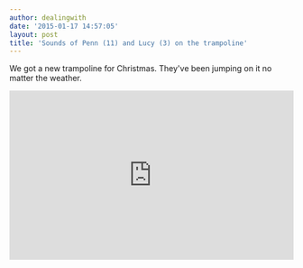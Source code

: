 ```yaml
---
author: dealingwith
date: '2015-01-17 14:57:05'
layout: post
title: 'Sounds of Penn (11) and Lucy (3) on the trampoline'
---
```


We got a new trampoline for Christmas. They've been jumping on it no matter the weather.

<iframe width="100%" height="300" scrolling="no" frameborder="no" src="https://w.soundcloud.com/player/?url=https%3A//api.soundcloud.com/tracks/235058167&amp;auto_play=false&amp;hide_related=false&amp;show_comments=true&amp;show_user=true&amp;show_reposts=false&amp;visual=true"></iframe>
